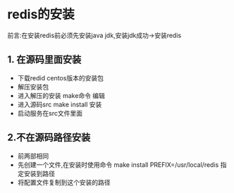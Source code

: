 # redis的安装
前言:在安装redis前必须先安装java jdk,安装jdk成功->安装redis

## 1. 在源码里面安装
* 下载redid centos版本的安装包
* 解压安装包
* 进入解压的安装 make命令 编辑
* 进入源码src make install 安装
* 启动服务在src文件里面

## 2.不在源码路径安装
* 前两部相同
* 先创建一个文件,在安装时使用命令 make install PREFIX=/usr/local/redis 指定安装到路径
* 将配置文件复制到这个安装的路径

